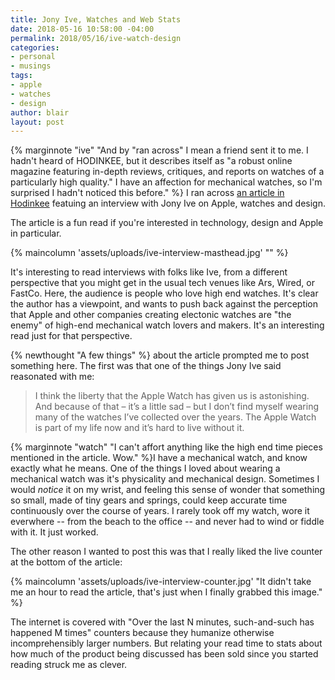 ```yaml
---
title: Jony Ive, Watches and Web Stats
date: 2018-05-16 10:58:00 -04:00
permalink: 2018/05/16/ive-watch-design
categories:
- personal
- musings
tags:
- apple
- watches
- design
author: blair
layout: post
---
```


{% marginnote "ive" "And by \"ran across\" I mean a friend sent it to me.  I hadn't heard of HODINKEE, but it describes itself as \"a robust online magazine featuring in-depth reviews, critiques, and reports on watches of a particularly high quality.\"  I have an affection for mechanical watches, so I'm surprised I hadn't noticed this before." %} I ran across [an article in Hodinkee](https://www.hodinkee.com/magazine/jony-ive-apple) featuing an interview with Jony Ive on Apple, watches and design.  

The article is a fun read if you're interested in technology, design and Apple in particular.

{% maincolumn 'assets/uploads/ive-interview-masthead.jpg' "" %}

It's interesting to read interviews with folks like Ive, from a different perspective that you might get in the usual tech venues like Ars, Wired, or FastCo.  Here, the audience is people who love high end watches.  It's clear the author has a viewpoint, and wants to push back against the perception that Apple and other companies creating electonic watches are  "the enemy" of high-end mechanical watch lovers and makers.  It's an interesting read just for that perspective. 

{% newthought "A few things" %} about the article prompted me to post something here.  The first was that one of the things Jony Ive said reasonated with me:

> I think the liberty that the Apple Watch has given us is astonishing. And because of that – it’s a little sad – but I don’t find myself wearing many of the watches I’ve collected over the years. The Apple Watch is part of my life now and it’s hard to live without it.

{% marginnote "watch" "I can't affort anything like the high end time pieces mentioned in the article.  Wow." %}I have a mechanical watch, and know exactly what he means.  One of the things I loved about wearing a mechanical watch was it's physicality and mechanical design. Sometimes I would _notice_ it on my wrist, and feeling this sense of wonder that something so small, made of tiny gears and springs, could keep accurate time continuously over the course of years. I rarely took off my watch, wore it everwhere -- from the beach to the office -- and never had to wind or fiddle with it. It just worked.

The other reason I wanted to post this was that I really liked the live counter at the bottom of the article:

{% maincolumn 'assets/uploads/ive-interview-counter.jpg' "It didn't take me an hour to read the article, that's just when I finally grabbed this image." %}

The internet is covered with "Over the last N minutes, such-and-such has happened M times" counters because they humanize otherwise incomprehensibly larger numbers.  But relating your read time to stats about how much of the product being discussed has been sold since you started reading struck me as clever.  
